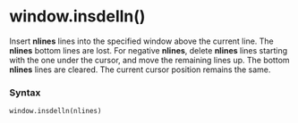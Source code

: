 # window.insdelln()

Insert **nlines** lines into the specified window above the current line. The **nlines** bottom lines are lost. For negative **nlines**, delete **nlines** lines starting with the one under the cursor, and move the remaining lines up. The bottom **nlines** lines are cleared. The current cursor position remains the same.

### Syntax

```python
window.insdelln(nlines)
```